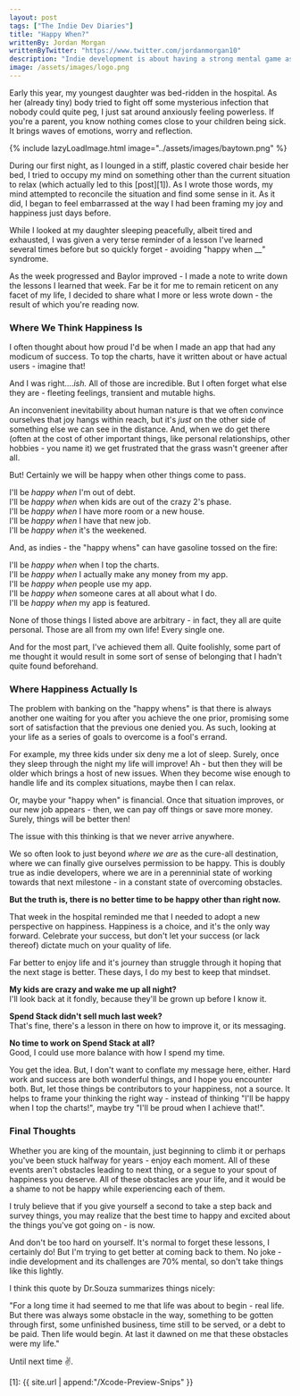 ```yaml
---
layout: post
tags: ["The Indie Dev Diaries"]
title: "Happy When?"
writtenBy: Jordan Morgan
writtenByTwitter: "https://www.twitter.com/jordanmorgan10"
description: "Indie development is about having a strong mental game as much as it is strong development skills."
image: /assets/images/logo.png
---
```

Early this year, my youngest daughter was bed-ridden in the hospital. As her (already tiny) body tried to fight off some mysterious infection that nobody could quite peg, I just sat around anxiously feeling powerless. If you're a parent, you know nothing comes close to your children being sick. It brings waves of emotions, worry and reflection.

{% include lazyLoadImage.html image="../assets/images/baytown.png" %}

During our first night, as I lounged in a stiff, plastic covered chair beside her bed, I tried to occupy my mind on something other than the current situation to relax (which actually led to this [post][1]). As I wrote those words, my mind attempted to reconcile the situation and find some sense in it. As it did, I began to feel embarrassed at the way I had been framing my joy and happiness just days before.

While I looked at my daughter sleeping peacefully, albeit tired and exhausted, I was given a very terse reminder of a lesson I've learned several times before but so quickly forget - avoiding "happy when __" syndrome.

As the week progressed and Baylor improved - I made a note to write down the lessons I learned that week. Far be it for me to remain reticent on any facet of my life, I decided to share what I more or less wrote down - the result of which you're reading now.

### Where We Think Happiness Is
I often thought about how proud I'd be when I made an app that had any modicum of success. To top the charts, have it written about or have actual users - imagine that! 

And I was right...._ish._ All of those are incredible. But I often forget what else they are - fleeting feelings, transient and mutable highs.

An inconvenient inevitability about human nature is that we often convince ourselves that joy hangs within reach, but it's _just_ on the other side of something else we can see in the distance. And, when we do get there (often at the cost of other important things, like personal relationships, other hobbies - you name it) we get frustrated that the grass wasn't greener after all. 

But! Certainly we will be happy when other things come to pass. 

I'll be _happy when_ I'm out of debt.<br />
I'll be _happy when_ when kids are out of the crazy 2's phase.<br />
I'll be _happy when_ I have more room or a new house.<br />
I'll be _happy when_ I have that new job.<br />
I'll be _happy when_ it's the weekened.<br />

And, as indies - the "happy whens" can have gasoline tossed on the fire:

I'll be _happy when_ when I top the charts.<br />
I'll be _happy when_ I actually make any money from my app.<br />
I'll be _happy when_ people use my app.<br />
I'll be _happy when_ someone cares at all about what I do.<br />
I'll be _happy when_ my app is featured.<br />

None of those things I listed above are arbitrary - in fact, they all are quite personal. Those are all from my own life! Every single one.

And for the most part, I've achieved them all. Quite foolishly, some part of me thought it would result in some sort of sense of belonging that I hadn't quite found beforehand.

### Where Happiness Actually Is
The problem with banking on the "happy whens" is that there is always another one waiting for you after you achieve the one prior, promising some sort of satisfaction that the previous one denied you. As such, looking at your life as a series of goals to overcome is a fool's errand.

For example, my three kids under six deny me a lot of sleep. Surely, once they sleep through the night my life will improve! Ah - but then they will be older which brings a host of new issues. When they become wise enough to handle life and its complex situations, maybe then I can relax.

Or, maybe your "happy when" is financial. Once that situation improves, or our new job appears - then, we can pay off things or save more money. Surely, things will be better then!

The issue with this thinking is that we never arrive anywhere.

We so often look to just beyond _where we are_ as the cure-all destination, where we can finally give ourselves permission to be happy. This is doubly true as indie developers, where we are in a perenninial state of working towards that next milestone - in a constant state of overcoming obstacles.

**But the truth is, there is no better time to be happy other than right now.**

That week in the hospital reminded me that I needed to adopt a new perspective on happiness. Happiness is a choice, and it's the only way forward. Celebrate your success, but don't let your success (or lack thereof) dictate much on your quality of life. 

Far better to enjoy life and it's journey than struggle through it hoping that the next stage is better. These days, I do my best to keep that mindset.

**My kids are crazy and wake me up all night?**<br />
I'll look back at it fondly, because they'll be grown up before I know it.

**Spend Stack didn't sell much last week?**<br />
That's fine, there's a lesson in there on how to improve it, or its messaging.

**No time to work on Spend Stack at all?**<br />
Good, I could use more balance with how I spend my time.

You get the idea. But, I don't want to conflate my message here, either. Hard work and success are both wonderful things, and I hope you encounter both. But, let those things be contributors to your happiness, not a source. It helps to frame your thinking the right way - instead of thinking "I'll be happy when I top the charts!", maybe try "I'll be proud when I achieve that!".

### Final Thoughts
Whether you are king of the mountain, just beginning to climb it or perhaps you've been stuck halfway for years - enjoy each moment. All of these events aren't obstacles leading to next thing, or a segue to your spout of happiness you deserve. All of these obstacles are your life, and it would be a shame to not be happy while experiencing each of them.

I truly believe that if you give yourself a second to take a step back and survey things, you may realize that the best time to happy and excited about the things you've got going on - is now.

And don't be too hard on yourself. It's normal to forget these lessons, I certainly do! But I'm trying to get better at coming back to them. No joke - indie development and its challenges are 70% mental, so don't take things like this lightly. 

I think this quote by Dr.Souza summarizes things nicely:

> 
"For a long time it had seemed to me that life was about to begin - real life. But there was always some obstacle in the way, something to be gotten through first, some unfinished business, time still to be served, or a debt to be paid. Then life would begin. At last it dawned on me that these obstacles were my life."

Until next time ✌️.

[1]: {{ site.url | append:"/Xcode-Preview-Snips" }}


